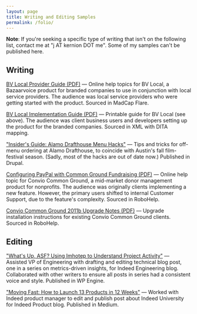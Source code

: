 ```yaml
---
layout: page
title: Writing and Editing Samples
permalink: /folio/
---
```




<p><strong>Note</strong>: If you're seeking a specific type of writing that isn't on the following list, contact me at "j AT kernion DOT me". Some of my samples can't be published here.</p>
  <h2>Writing</h2>

<p><a href="BVLocal_Provider.pdf" target="_blank">BV Local Provider Guide (PDF)</a> &#8212; Online help topics for BV Local, a Bazaarvoice product for branded companies to use in conjunction with local service providers. The audience was local service providers who were getting started with the product. Sourced in MadCap Flare.</p>

<p><a href="BVLocal_Implement.pdf" target="_blank">BV Local Implementation Guide (PDF)</a> &#8212; Printable guide for BV Local (see above). The audience was client business users and developers setting up the product for the branded companies. Sourced in XML with DITA mapping.</p>

<p><a href="https://www.slackerwood.com/node/4385" target="_blank">"Insider's Guide: Alamo Drafthouse Menu Hacks"</a> &#8212;  Tips and tricks for off-menu ordering at Alamo Drafthouse, to coincide with Austin's fall film-festival season. (Sadly, most of the hacks are out of date now.) Published in Drupal.</p>

<p><a href="Convio_Config_CGF.pdf" target="_blank">Configuring PayPal with Common Ground Fundraising (PDF)</a> &#8212; Online help topic for Convio Common Ground, a mid-market donor management product for nonprofits. The audience was originally clients implementing a new feature. However, the primary users shifted to internal Customer Support, due to the feature's complexity. Sourced in RoboHelp.</p>

<p><a href="Convio_Upgrade_2011b.pdf" target="_blank">Convio Common Ground 2011b Upgrade Notes (PDF)</a> &#8212; Upgrade installation instructions for existing Convio Common Ground clients. Sourced in RoboHelp.</p>

<h2>Editing</h2>

<p><a href="https://engineering.indeedblog.com/blog/2018/10/whats-up-asf-using-imhotep-to-understand-project-activity/" target="_blank">"What's Up, ASF? Using Imhotep to Understand Project Activity"</a> &#8212; Assisted VP of Engineering with drafting and editing technical blog post, one in a series on metrics-driven insights, for Indeed Engineering blog. Collaborated with other writers to ensure all posts in series had a consistent voice and style. Published in WP Engine.</p>

<p><a href="https://medium.com/indeed-engineering/moving-fast-how-to-launch-13-products-in-12-weeks-1e906a3b79d" target="_blank">"Moving Fast: How to Launch 13 Products in 12 Weeks"</a> &#8212; Worked with Indeed product manager to edit and publish post about Indeed University for Indeed Product blog. Published in Medium.</p>


